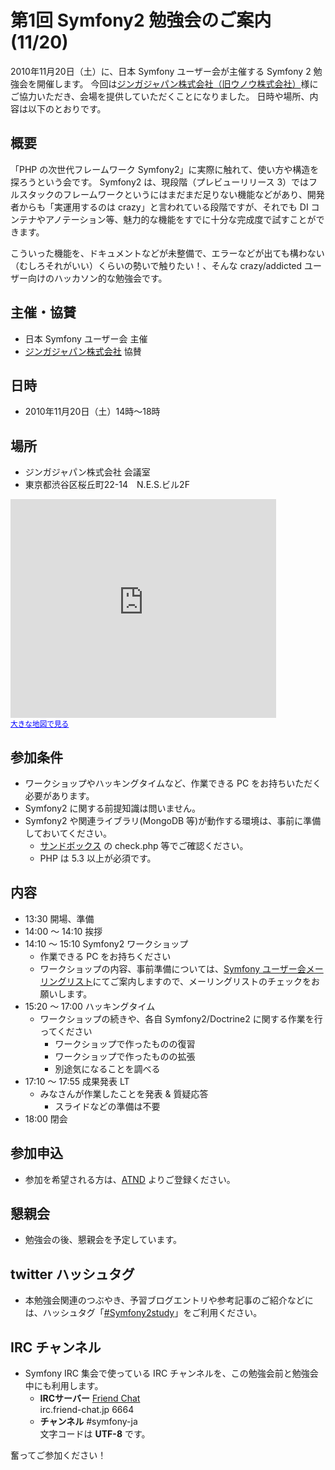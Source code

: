 第1回 Symfony2 勉強会のご案内 (11/20)
=====================================

2010年11月20日（土）に、日本 Symfony ユーザー会が主催する Symfony 2 勉強会を開催します。
今回は[ジンガジャパン株式会社（旧ウノウ株式会社）](http://www.unoh.net/)様にご協力いただき、会場を提供していただくことになりました。
日時や場所、内容は以下のとおりです。


概要
----

「PHP の次世代フレームワーク Symfony2」に実際に触れて、使い方や構造を探ろうという会です。
Symfony2 は、現段階（プレビューリリース 3）ではフルスタックのフレームワークというにはまだまだ足りない機能などがあり、開発者からも「実運用するのは crazy」と言われている段階ですが、それでも DI コンテナやアノテーション等、魅力的な機能をすでに十分な完成度で試すことができます。

こういった機能を、ドキュメントなどが未整備で、エラーなどが出ても構わない（むしろそれがいい）くらいの勢いで触りたい！、そんな crazy/addicted ユーザー向けのハッカソン的な勉強会です。


主催・協賛
----------

- 日本 Symfony ユーザー会 主催
- [ジンガジャパン株式会社](http://www.unoh.net/) 協賛


日時
----

  - 2010年11月20日（土）14時〜18時


場所
----

  - ジンガジャパン株式会社 会議室
  - 東京都渋谷区桜丘町22-14　N.E.S.ビル2F

<iframe width="425" height="350" frameborder="0" scrolling="no" marginheight="0" marginwidth="0" src="http://maps.google.com/?ie=UTF8&amp;hq=&amp;hnear=%E6%97%A5%E6%9C%AC,+%E6%9D%B1%E4%BA%AC%E9%83%BD%E6%B8%8B%E8%B0%B7%E5%8C%BA&amp;ll=35.654236,139.699866&amp;spn=0.000763,0.00114&amp;z=19&amp;output=embed"></iframe><br /><small><a href="http://maps.google.com/?ie=UTF8&amp;hq=&amp;hnear=%E6%97%A5%E6%9C%AC,+%E6%9D%B1%E4%BA%AC%E9%83%BD%E6%B8%8B%E8%B0%B7%E5%8C%BA&amp;ll=35.654236,139.699866&amp;spn=0.000763,0.00114&amp;z=19&amp;source=embed" style="color:#0000FF;text-align:left">大きな地図で見る</a></small>



参加条件
-------

  - ワークショップやハッキングタイムなど、作業できる PC をお持ちいただく必要があります。
  - Symfony2 に関する前提知識は問いません。
  - Symfony2 や関連ライブラリ(MongoDB 等)が動作する環境は、事前に準備しておいてください。
    - [サンドボックス](http://docs.symfony-reloaded.org/quick_tour/the_big_picture.html#download-and-install) の check.php 等でご確認ください。
    - PHP は 5.3 以上が必須です。


内容
----

  - 13:30 開場、準備
  - 14:00 〜 14:10 挨拶
  - 14:10 〜 15:10 Symfony2 ワークショップ
    - 作業できる PC をお持ちください
    - ワークショップの内容、事前準備については、[Symfony ユーザー会メーリングリスト](http://groups.google.com/group/symfony-users-ja)にてご案内しますので、メーリングリストのチェックをお願いします。
  - 15:20 〜 17:00 ハッキングタイム
    - ワークショップの続きや、各自 Symfony2/Doctrine2 に関する作業を行ってください
      - ワークショップで作ったものの復習
      - ワークショップで作ったものの拡張
      - 別途気になることを調べる
  - 17:10 〜 17:55 成果発表 LT 
    - みなさんが作業したことを発表 & 質疑応答
      - スライドなどの準備は不要
  - 18:00 閉会


参加申込
--------

 - 参加を希望される方は、[ATND](http://atnd.org/events/8911) よりご登録ください。



懇親会
------

  - 勉強会の後、懇親会を予定しています。


twitter ハッシュタグ
--------------------

  - 本勉強会関連のつぶやき、予習ブログエントリや参考記事のご紹介などには、ハッシュタグ「[#Symfony2study](http://twitter.com/#!/search/%23Symfony2study)」をご利用ください。


IRC チャンネル
--------------

  - Symfony IRC 集会で使っている IRC チャンネルを、この勉強会前と勉強会中にも利用します。
    - **IRCサーバー** [Friend Chat](http://www.friend.td.nu/)<br />
      irc.friend-chat.jp 6664
    - **チャンネル**  #symfony-ja<br />
      文字コードは **UTF-8** です。


奮ってご参加ください！
